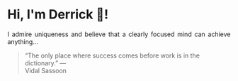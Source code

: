 # Hi, I'm Derrick 👋!
<p align="justify">I admire uniqueness and believe that a clearly focused mind can achieve anything...</p> 
<!-- #quote-start -->
<blockquote>&ldquo;The only place where success comes before work is in the dictionary.&rdquo; &mdash; <footer>Vidal Sassoon</footer></blockquote>
<!-- #quote-end -->
